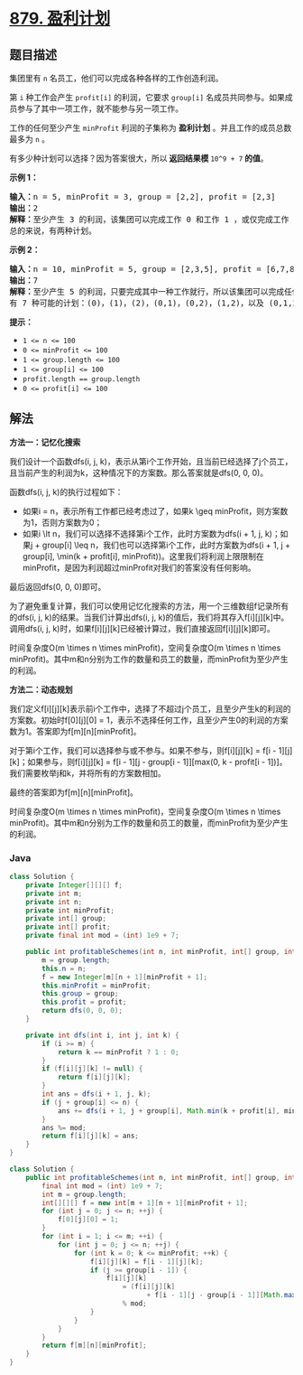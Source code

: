 # [879. 盈利计划](https://leetcode.cn/problems/profitable-schemes)

## 题目描述

<p>集团里有 <code>n</code> 名员工，他们可以完成各种各样的工作创造利润。</p>

<p>第 <code>i</code> 种工作会产生 <code>profit[i]</code> 的利润，它要求 <code>group[i]</code> 名成员共同参与。如果成员参与了其中一项工作，就不能参与另一项工作。</p>

<p>工作的任何至少产生 <code>minProfit</code> 利润的子集称为 <strong>盈利计划</strong> 。并且工作的成员总数最多为 <code>n</code> 。</p>

<p>有多少种计划可以选择？因为答案很大，所以<strong> 返回结果模 </strong><code>10^9 + 7</code><strong> 的值</strong>。</p>

<div class="original__bRMd">
<div>


<p><strong>示例 1：</strong></p>

<pre>
<strong>输入：</strong>n = 5, minProfit = 3, group = [2,2], profit = [2,3]
<strong>输出：</strong>2
<strong>解释：</strong>至少产生 3 的利润，该集团可以完成工作 0 和工作 1 ，或仅完成工作 1 。
总的来说，有两种计划。</pre>

<p><strong>示例 2：</strong></p>

<pre>
<strong>输入：</strong>n = 10, minProfit = 5, group = [2,3,5], profit = [6,7,8]
<strong>输出：</strong>7
<strong>解释：</strong>至少产生 5 的利润，只要完成其中一种工作就行，所以该集团可以完成任何工作。
有 7 种可能的计划：(0)，(1)，(2)，(0,1)，(0,2)，(1,2)，以及 (0,1,2) 。</pre>
</div>
</div>



<p><strong>提示：</strong></p>

<ul>
	<li><code>1 <= n <= 100</code></li>
	<li><code>0 <= minProfit <= 100</code></li>
	<li><code>1 <= group.length <= 100</code></li>
	<li><code>1 <= group[i] <= 100</code></li>
	<li><code>profit.length == group.length</code></li>
	<li><code>0 <= profit[i] <= 100</code></li>
</ul>

## 解法

**方法一：记忆化搜索**

我们设计一个函数dfs(i, j, k)，表示从第i个工作开始，且当前已经选择了j个员工，且当前产生的利润为k，这种情况下的方案数。那么答案就是dfs(0, 0, 0)。

函数dfs(i, j, k)的执行过程如下：

-   如果i = n，表示所有工作都已经考虑过了，如果k \geq minProfit，则方案数为1，否则方案数为0；
-   如果i \lt n，我们可以选择不选择第i个工作，此时方案数为dfs(i + 1, j, k)；如果j + group[i] \leq n，我们也可以选择第i个工作，此时方案数为dfs(i + 1, j + group[i], \min(k + profit[i], minProfit))。这里我们将利润上限限制在minProfit，是因为利润超过minProfit对我们的答案没有任何影响。

最后返回dfs(0, 0, 0)即可。

为了避免重复计算，我们可以使用记忆化搜索的方法，用一个三维数组f记录所有的dfs(i, j, k)的结果。当我们计算出dfs(i, j, k)的值后，我们将其存入f[i][j][k]中。调用dfs(i, j, k)时，如果f[i][j][k]已经被计算过，我们直接返回f[i][j][k]即可。

时间复杂度O(m \times n \times minProfit)，空间复杂度O(m \times n \times minProfit)。其中m和n分别为工作的数量和员工的数量，而minProfit为至少产生的利润。

**方法二：动态规划**

我们定义f[i][j][k]表示前i个工作中，选择了不超过j个员工，且至少产生k的利润的方案数。初始时f[0][j][0] = 1，表示不选择任何工作，且至少产生0的利润的方案数为1。答案即为f[m][n][minProfit]。

对于第i个工作，我们可以选择参与或不参与。如果不参与，则f[i][j][k] = f[i - 1][j][k]；如果参与，则f[i][j][k] = f[i - 1][j - group[i - 1]][max(0, k - profit[i - 1])]。我们需要枚举j和k，并将所有的方案数相加。

最终的答案即为f[m][n][minProfit]。

时间复杂度O(m \times n \times minProfit)，空间复杂度O(m \times n \times minProfit)。其中m和n分别为工作的数量和员工的数量，而minProfit为至少产生的利润。

### **Java**

```java
class Solution {
    private Integer[][][] f;
    private int m;
    private int n;
    private int minProfit;
    private int[] group;
    private int[] profit;
    private final int mod = (int) 1e9 + 7;

    public int profitableSchemes(int n, int minProfit, int[] group, int[] profit) {
        m = group.length;
        this.n = n;
        f = new Integer[m][n + 1][minProfit + 1];
        this.minProfit = minProfit;
        this.group = group;
        this.profit = profit;
        return dfs(0, 0, 0);
    }

    private int dfs(int i, int j, int k) {
        if (i >= m) {
            return k == minProfit ? 1 : 0;
        }
        if (f[i][j][k] != null) {
            return f[i][j][k];
        }
        int ans = dfs(i + 1, j, k);
        if (j + group[i] <= n) {
            ans += dfs(i + 1, j + group[i], Math.min(k + profit[i], minProfit));
        }
        ans %= mod;
        return f[i][j][k] = ans;
    }
}
```

```java
class Solution {
    public int profitableSchemes(int n, int minProfit, int[] group, int[] profit) {
        final int mod = (int) 1e9 + 7;
        int m = group.length;
        int[][][] f = new int[m + 1][n + 1][minProfit + 1];
        for (int j = 0; j <= n; ++j) {
            f[0][j][0] = 1;
        }
        for (int i = 1; i <= m; ++i) {
            for (int j = 0; j <= n; ++j) {
                for (int k = 0; k <= minProfit; ++k) {
                    f[i][j][k] = f[i - 1][j][k];
                    if (j >= group[i - 1]) {
                        f[i][j][k]
                            = (f[i][j][k]
                                  + f[i - 1][j - group[i - 1]][Math.max(0, k - profit[i - 1])])
                            % mod;
                    }
                }
            }
        }
        return f[m][n][minProfit];
    }
}
```
